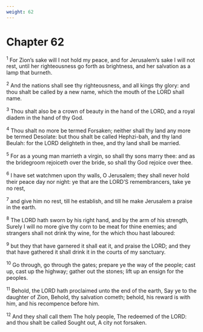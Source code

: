 ```yaml
---
weight: 62
---
```


# Chapter 62

<sup>1</sup> For Zion’s sake will I not hold my peace, and for Jerusalem’s sake I will not rest, until her righteousness go forth as brightness, and her salvation as a lamp that burneth. 

<sup>2</sup> And the nations shall see thy righteousness, and all kings thy glory: and thou shalt be called by a new name, which the mouth of the LORD shall name. 

<sup>3</sup> Thou shalt also be a crown of beauty in the hand of the LORD, and a royal diadem in the hand of thy God. 

<sup>4</sup> Thou shalt no more be termed Forsaken; neither shall thy land any more be termed Desolate: but thou shalt be called Hephzi-bah, and thy land Beulah: for the LORD delighteth in thee, and thy land shall be married. 

<sup>5</sup> For as a young man marrieth a virgin, so shall thy sons marry thee: and as the bridegroom rejoiceth over the bride, so shall thy God rejoice over thee. 

<sup>6</sup> I have set watchmen upon thy walls, O Jerusalem; they shall never hold their peace day nor night: ye that are the LORD’S remembrancers, take ye no rest, 

<sup>7</sup> and give him no rest, till he establish, and till he make Jerusalem a praise in the earth. 

<sup>8</sup> The LORD hath sworn by his right hand, and by the arm of his strength, Surely I will no more give thy corn to be meat for thine enemies; and strangers shall not drink thy wine, for the which thou hast laboured: 

<sup>9</sup> but they that have garnered it shall eat it, and praise the LORD; and they that have gathered it shall drink it in the courts of my sanctuary. 

<sup>10</sup> Go through, go through the gates; prepare ye the way of the people; cast up, cast up the highway; gather out the stones; lift up an ensign for the peoples. 

<sup>11</sup> Behold, the LORD hath proclaimed unto the end of the earth, Say ye to the daughter of Zion, Behold, thy salvation cometh; behold, his reward is with him, and his recompence before him. 

<sup>12</sup> And they shall call them The holy people, The redeemed of the LORD: and thou shalt be called Sought out, A city not forsaken. 


